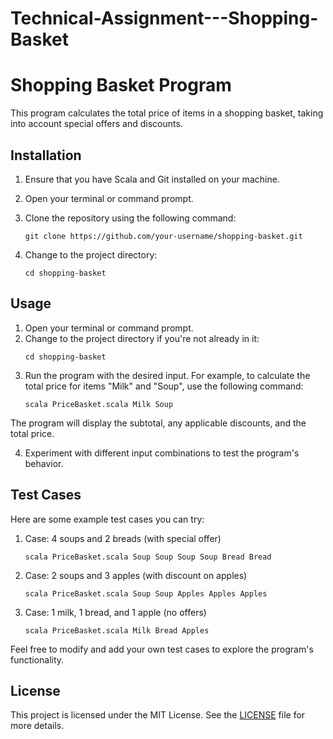 # Technical-Assignment---Shopping-Basket
# Shopping Basket Program

This program calculates the total price of items in a shopping basket, taking into account special offers and discounts.

## Installation

1. Ensure that you have Scala and Git installed on your machine.
2. Open your terminal or command prompt.
3. Clone the repository using the following command:

   ```shell 
   git clone https://github.com/your-username/shopping-basket.git

4. Change to the project directory:
     ```shell 
     cd shopping-basket

## Usage

1. Open your terminal or command prompt.
2. Change to the project directory if you're not already in it:
      ```shell
      cd shopping-basket

3. Run the program with the desired input. For example, to calculate the total price for items "Milk" and "Soup", use the following command:
      ```shell
      scala PriceBasket.scala Milk Soup

The program will display the subtotal, any applicable discounts, and the total price.

4. Experiment with different input combinations to test the program's behavior.

## Test Cases

Here are some example test cases you can try:

1. Case: 4 soups and 2 breads (with special offer)
      ```shell
      scala PriceBasket.scala Soup Soup Soup Soup Bread Bread

2. Case: 2 soups and 3 apples (with discount on apples)
      ```shell
      scala PriceBasket.scala Soup Soup Apples Apples Apples

3. Case: 1 milk, 1 bread, and 1 apple (no offers)
      ```shell
      scala PriceBasket.scala Milk Bread Apples

Feel free to modify and add your own test cases to explore the program's functionality.

## License

This project is licensed under the MIT License. See the [LICENSE](LICENSE) file for more details.


